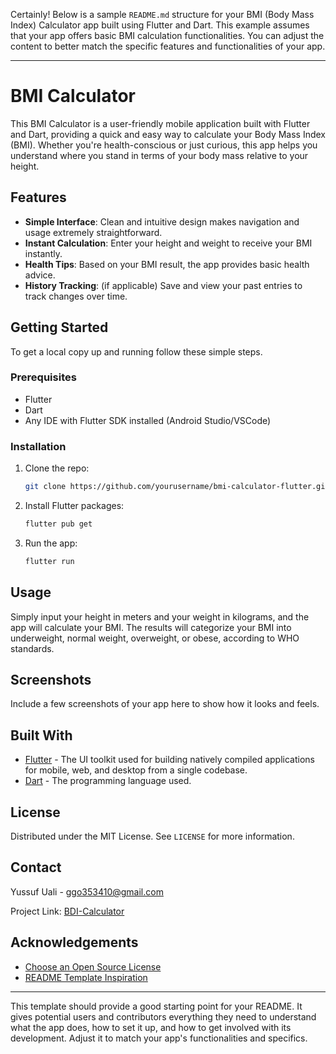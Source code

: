 Certainly! Below is a sample `README.md` structure for your BMI (Body Mass Index) Calculator app built using Flutter and Dart. This example assumes that your app offers basic BMI calculation functionalities. You can adjust the content to better match the specific features and functionalities of your app.

---

# BMI Calculator

This BMI Calculator is a user-friendly mobile application built with Flutter and Dart, providing a quick and easy way to calculate your Body Mass Index (BMI). Whether you're health-conscious or just curious, this app helps you understand where you stand in terms of your body mass relative to your height.

## Features

- **Simple Interface**: Clean and intuitive design makes navigation and usage extremely straightforward.
- **Instant Calculation**: Enter your height and weight to receive your BMI instantly.
- **Health Tips**: Based on your BMI result, the app provides basic health advice.
- **History Tracking**: (if applicable) Save and view your past entries to track changes over time.

## Getting Started

To get a local copy up and running follow these simple steps.

### Prerequisites

- Flutter
- Dart
- Any IDE with Flutter SDK installed (Android Studio/VSCode)

### Installation

1. Clone the repo:
   ```sh
   git clone https://github.com/yourusername/bmi-calculator-flutter.git
   ```
2. Install Flutter packages:
   ```sh
   flutter pub get
   ```
3. Run the app:
   ```sh
   flutter run
   ```

## Usage

Simply input your height in meters and your weight in kilograms, and the app will calculate your BMI. The results will categorize your BMI into underweight, normal weight, overweight, or obese, according to WHO standards.

## Screenshots

Include a few screenshots of your app here to show how it looks and feels.

## Built With

- [Flutter](https://flutter.dev) - The UI toolkit used for building natively compiled applications for mobile, web, and desktop from a single codebase.
- [Dart](https://dart.dev) - The programming language used.

## License

Distributed under the MIT License. See `LICENSE` for more information.

## Contact

Yussuf Uali - ggo353410@gmail.com

Project Link: [BDI-Calculator](https://github.com/ysk1020/BDI-Calculator)

## Acknowledgements

- [Choose an Open Source License](https://choosealicense.com)
- [README Template Inspiration](https://github.com/othneildrew/Best-README-Template)

---

This template should provide a good starting point for your README. It gives potential users and contributors everything they need to understand what the app does, how to set it up, and how to get involved with its development. Adjust it to match your app's functionalities and specifics.
